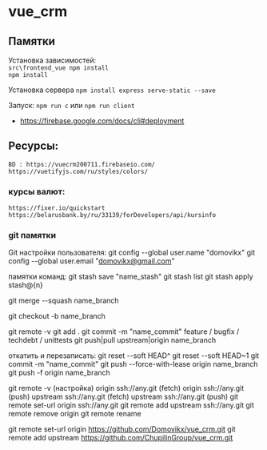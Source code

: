 # vue_crm

## Памятки

Установка зависимостей:  
`src\frontend_vue npm install`  
`npm install`

Установка сервера
`npm install express serve-static --save`

Запуск:
`npm run c` или `npm run client`

- https://firebase.google.com/docs/cli#deployment

## Ресурсы:

`BD : https://vuecrm200711.firebaseio.com/`  
`https://vuetifyjs.com/ru/styles/colors/`

### курсы валют:

`https://fixer.io/quickstart`
`https://belarusbank.by/ru/33139/forDevelopers/api/kursinfo`

### git памятки

Git настройки пользователя:
git config --global user.name "domovikx"
git config --global user.email "domovikx@gmail.com"

памятки команд:
git stash save "name_stash"
git stash list
git stash apply stash@{n}

git merge --squash name_branch

git checkout -b name_branch

git remote -v
git add .
git commit -m "name_commit"
feature / bugfix / techdebt / unittests
git push|pull upstream|origin name_branch

откатить и перезаписать:
git reset --soft HEAD^
git reset --soft HEAD~1
git commit -m "name_commit"
git push --force-with-lease origin name_branch
git push -f origin name_branch

git remote -v (настройка)
origin ssh://any.git (fetch)
origin ssh://any.git (push)
upstream ssh://any.git (fetch)
upstream ssh://any.git (push)
git remote set-url origin ssh://any.git
git remote add upstream ssh://any.git
git remote remove origin
git remote rename

git remote set-url origin https://github.com/Domovikx/vue_crm.git
git remote add upstream https://github.com/ChupilinGroup/vue_crm.git
